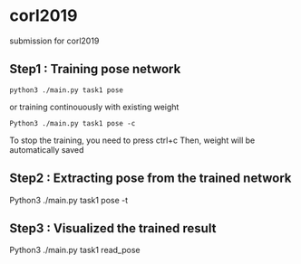 # corl2019
submission for corl2019


## Step1 : Training pose network

```
python3 ./main.py task1 pose 
```
or training continouously with existing weight
```
Python3 ./main.py task1 pose -c
```

To stop the training, you need to press ctrl+c
Then, weight will be automatically saved

## Step2 : Extracting pose from the trained network
Python3 ./main.py task1 pose -t

## Step3 : Visualized the trained result
Python3 ./main.py task1 read_pose


